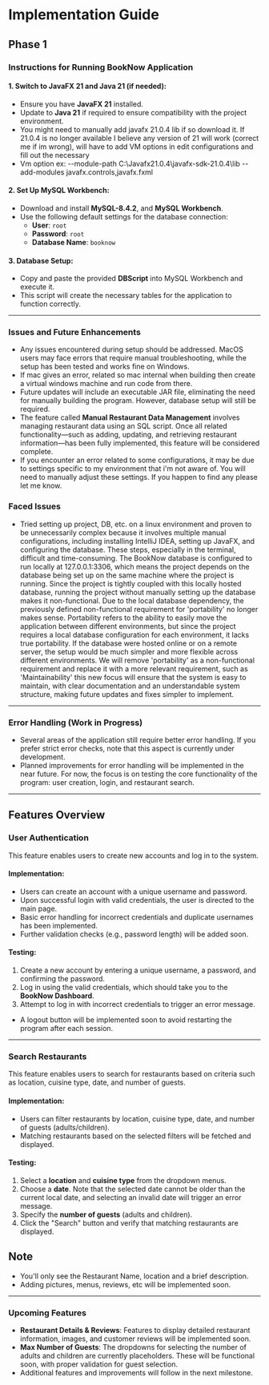# Implementation Guide

## Phase 1

### Instructions for Running BookNow Application

#### 1. Switch to JavaFX 21 and Java 21 (if needed):
- Ensure you have **JavaFX 21** installed.
- Update to **Java 21** if required to ensure compatibility with the project environment.
- You might need to manually add javafx 21.0.4 lib if so download it. If 21.0.4 is no longer available I believe any version of 21 will work (correct me if im wrong), 
will have to add VM options in edit configurations and fill out the necessary 
- Vm option ex: --module-path C:\Javafx21.0.4\javafx-sdk-21.0.4\lib --add-modules javafx.controls,javafx.fxml

#### 2. Set Up MySQL Workbench:
- Download and install **MySQL-8.4.2**, and **MySQL Workbench**. 
- Use the following default settings for the database connection:
  - **User**: `root`
  - **Password**: `root`
  - **Database Name**: `booknow`

#### 3. Database Setup:
- Copy and paste the provided **DBScript** into MySQL Workbench and execute it.
- This script will create the necessary tables for the application to function correctly.

---

### Issues and Future Enhancements

- Any issues encountered during setup should be addressed. MacOS users may face errors that require manual troubleshooting, while the setup has been tested and works fine on Windows.
- If mac gives an error, related so mac internal when building then create a virtual windows machine and run code from there. 
- Future updates will include an executable JAR file, eliminating the need for manually building the program. However, database setup will still be required.
- The feature called **Manual Restaurant Data Management** involves managing restaurant data using an SQL script. Once all related functionality—such as adding, updating, and 
retrieving restaurant information—has been fully implemented, this feature will be considered complete.
- If you encounter an error related to some configurations, it may be due to settings specific to my environment that i'm not aware of. You will need to manually adjust these settings. If you happen to find any please let me know.

### Faced Issues
- Tried setting up project, DB, etc. on a linux environment and proven to be unnecessarily complex because it involves multiple manual configurations, including installing IntelliJ IDEA, setting up JavaFX, and configuring the database. These steps, especially in the terminal, difficult and 
time-consuming. The BookNow database is configured to run locally at 127.0.0.1:3306, which means the project depends on the database being set up on the same machine where the project is running. Since the project is tightly coupled with this locally hosted database, running the project 
without manually setting up the database makes it non-functional. Due to the local database dependency, the previously defined non-functional requirement for 'portability' no longer makes sense. Portability refers to the ability 
to easily move the application between different environments, but since the project requires a local database configuration for each environment, it lacks true portability.  If the database were hosted online or on a remote server, the setup would be much simpler and more flexible across different environments. We will remove 'portability' as 
a non-functional requirement and replace it with a more relevant requirement, such as 'Maintainability' this new focus will ensure that the system is easy to maintain, with clear documentation and an understandable system structure, making future updates and fixes simpler to implement.

---
### Error Handling (Work in Progress)

- Several areas of the application still require better error handling. If you prefer strict error checks, note that this aspect is currently under development.
- Planned improvements for error handling will be implemented in the near future. For now, the focus is on testing the core functionality of the program: user creation, login, and restaurant search.

---

## Features Overview

### User Authentication

This feature enables users to create new accounts and log in to the system.

#### Implementation:
- Users can create an account with a unique username and password.
- Upon successful login with valid credentials, the user is directed to the main page.
- Basic error handling for incorrect credentials and duplicate usernames has been implemented.
- Further validation checks (e.g., password length) will be added soon.

#### Testing:
1. Create a new account by entering a unique username, a password, and confirming the password.
2. Log in using the valid credentials, which should take you to the **BookNow Dashboard**.
3. Attempt to log in with incorrect credentials to trigger an error message.
  - A logout button will be implemented soon to avoid restarting the program after each session.

---

### Search Restaurants

This feature enables users to search for restaurants based on criteria such as location, cuisine type, date, and number of guests.

#### Implementation:
- Users can filter restaurants by location, cuisine type, date, and number of guests (adults/children).
- Matching restaurants based on the selected filters will be fetched and displayed.

#### Testing:
1. Select a **location** and **cuisine type** from the dropdown menus.
2. Choose a **date**. Note that the selected date cannot be older than the current local date, and selecting an invalid date will trigger an error message.
3. Specify the **number of guests** (adults and children).
4. Click the "Search" button and verify that matching restaurants are displayed.

## Note
- You'll only see the Restaurant Name, location and a brief description. 
- Adding pictures, menus, reviews, etc will be implemented soon. 

---

### Upcoming Features

- **Restaurant Details & Reviews**: Features to display detailed restaurant information, images, and customer reviews will be implemented soon.
- **Max Number of Guests**: The dropdowns for selecting the number of adults and children are currently placeholders. These will be functional soon, with proper validation for guest selection.
- Additional features and improvements will follow in the next milestone.
